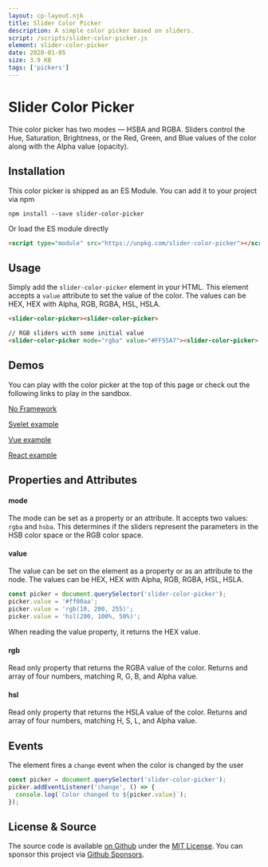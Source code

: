 ```yaml
---
layout: cp-layout.njk
title: Slider Color Picker
description: A simple color picker based on sliders.
script: /scripts/slider-color-picker.js
element: slider-color-picker
date: 2020-01-05
size: 3.9 KB
tags: ['pickers']
---
```


# Slider Color Picker

Thie color picker has two modes — HSBA and RGBA. Sliders control the Hue, Saturation, Brightness, or the Red, Green, and Blue values of the color along with the Alpha value (opacity).

## Installation 
This color picker is shipped as an ES Module. You can add it to your project via npm

```shell
npm install --save slider-color-picker
```

Or load the ES module directly

```html
<script type="module" src="https://unpkg.com/slider-color-picker"></script>
```

## Usage
Simply add the `slider-color-picker` element in your HTML. This element accepts a `value` attribute to set the value of the color. 
The values can be HEX, HEX with Alpha, RGB, RGBA, HSL, HSLA.

```html
<slider-color-picker><slider-color-picker>

// RGB sliders with some initial value
<slider-color-picker mode="rgba" value="#FF55A7"><slider-color-picker>
```

## Demos
You can play with the color picker at the top of this page or check out the following links to play in the sandbox.

[No Framework](https://codesandbox.io/s/slider-color-picker-q6bp4)

[Svelet example](https://codesandbox.io/s/slider-color-picker-svelte-zs2wp)

[Vue example](https://codesandbox.io/s/slider-color-picker-vue-pyzbd)

[React example](https://codesandbox.io/s/slider-color-picker-react-256yc)

## Properties and Attributes

#### mode
The mode can be set as a property or an attribute. It accepts two values: `rgba` and `hsba`. This determines if the sliders represent the parameters in the HSB color space or the RGB color space.

#### value
The value can be set on the element as a property or as an attribute to the node. The values can be HEX, HEX with Alpha, RGB, RGBA, HSL, HSLA.

```javascript
const picker = document.querySelector('slider-color-picker');
picker.value = '#ff00aa';
picker.value = 'rgb(10, 200, 255)';
picker.value = 'hsl(200, 100%, 50%)';
```

When reading the value property, it returns the HEX value. 

#### rgb
Read only property that returns the RGBA value of the color. Returns and array of four numbers, matching R, G, B, and Alpha value.

#### hsl
Read only property that returns the HSLA value of the color. Returns and array of four numbers, matching H, S, L, and Alpha value.

## Events
The element fires a `change` event when the color is changed by the user

```javascript
const picker = document.querySelector('slider-color-picker');
picker.addEventListener('change', () => {
  console.log(`Color changed to ${picker.value}`);
});
```

## License & Source
The source code is available [on Github](https://github.com/pshihn/every-color-picker) under the [MIT License](https://github.com/pshihn/every-color-picker/blob/master/LICENSE). You can sponsor this project via [Github Sponsors](https://github.com/sponsors/pshihn).